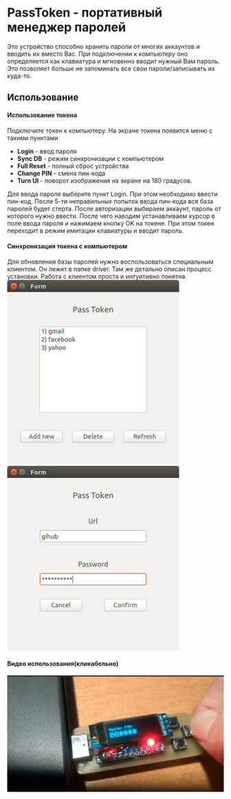 PassToken - портативный менеджер паролей
===================================================================================
Это устройство способно хранить пароли от многих аккаунтов и вводить их вместо Вас. При подключении к компьютеру оно определяется как клавиатура и мгновенно вводит нужный Вам пароль. Это позволяет больше не запоминать все свои пароли/записывать их куда-то.

Использование
-------------
#### Использование токена
Подключите токен к компьютеру. На экране токена появится меню с такими пунктами
  * **Login** - ввод пароля
  * **Sync DB** - режим синхронизации с компьютером
  * **Full Reset** - полный сброс устройства
  * **Change PIN** - смена пин-кода
  * **Turn UI** - поворот изображения на экране на 180 градусов.
  
Для ввода пароля выберите пункт Login. При этом необходимо ввести пин-код. После 5-ти неправильных попыток ввода пин-кода
вся база паролей будет стерта. После авторизации выбираем аккаунт, пароль от которого нужно ввести. После чего наводим устанавливаем курсор в поле ввода пароля и нажимаем кнопку OK на токене. При этом токен переходит в режим имитации клавиатуры и вводит пароль.
#### Синхронизация токена с компьютером
Для обновления базы паролей нужно воспользоваться специальным клиентом. Он лежит в папке driver. Там же детально описан процесс установки. Работа с клиентом проста и интуитивно понятна
![Скрин](description/2.png)
![Добавление нового аккаунта](description/3.png)

#### Видео использования(кликабельно)
[![Пример использования](description/videoImg.png)](https://www.youtube.com/watch?v=M2E6Aq-Ag7Y)
